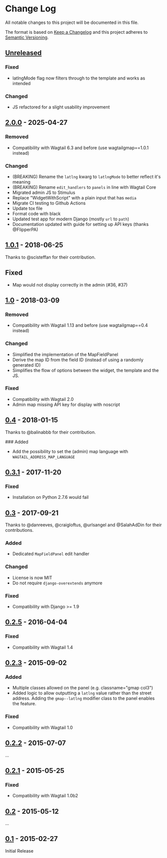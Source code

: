 # Change Log

All notable changes to this project will be documented in this file.

The format is based on [Keep a Changelog](http://keepachangelog.com/)
and this project adheres to [Semantic Versioning](http://semver.org/).

## [Unreleased]

### Fixed

-   latlngMode flag now filters through to the template and works as intended

### Changed

-   JS refactored for a slight usability improvement

## [2.0.0] - 2025-04-27

### Removed

-   Compatibility with Wagtail 6.3 and before (use wagtailgmap==1.0.1 instead)

### Changed

-   (BREAKING) Rename the `latlng` kwarg to `latlngMode` to better reflect it's meaning
-   (BREAKING) Rename `edit_handlers` to `panels` in line with Wagtail Core
-   Migrated admin JS to Stimulus
-   Replace "WidgetWithScript" with a plain input that has `media`
-   Migrate CI testing to Github Actions
-   Update tox file
-   Format code with black
-   Updated test app for modern Django (mostly `url` to `path`)
-   Documentation updated with guide for setting up API keys (thanks @FlipperPA)

## [1.0.1] - 2018-06-25

Thanks to @scisteffan for their contribution.

## Fixed

-   Map would not display correctly in the admin (#36, #37)

## [1.0] - 2018-03-09

### Removed

-   Compatibility with Wagtail 1.13 and before (use wagtailgmap==0.4 instead)

### Changed

-   Simplified the implementation of the MapFieldPanel
-   Derive the map ID from the field ID (instead of using a randomly generated ID)
-   Simplifies the flow of options between the widget, the template and the JS.

### Fixed

-   Compatibility with Wagtail 2.0
-   Admin map missing API key for display with noscript

## [0.4] - 2018-01-15

Thanks to @balinabbb for their contribution.

### Added

-   Add the possibility to set the (admin) map language with `WAGTAIL_ADDRESS_MAP_LANGUAGE`

## [0.3.1] - 2017-11-20

### Fixed

-   Installation on Python 2.7.6 would fail

## [0.3] - 2017-09-21

Thanks to @danreeves, @craigloftus, @urlsangel and @SalahAdDin for their contributions.

### Added

-   Dedicated `MapFieldPanel` edit handler

### Changed

-   License is now MIT
-   Do not require `django-overextends` anymore

### Fixed

-   Compatibility with Django >= 1.9

## [0.2.5] - 2016-04-04

### Fixed

-   Compatibility with Wagtail 1.4

## [0.2.3] - 2015-09-02

### Added

-   Multiple classes allowed on the panel (e.g. classname="gmap col3")
-   Added logic to allow outputting a `latlng` value rather than the street address. Adding the `gmap--latlng` modifier class to the panel enables the feature.

### Fixed

-   Compatibility with Wagtail 1.0

## [0.2.2] - 2015-07-07

...

## [0.2.1] - 2015-05-25

### Fixed

-   Compatibility with Wagtail 1.0b2

## [0.2] - 2015-05-12

...

## [0.1] - 2015-02-27

Initial Release

[Unreleased]: https://github.com/springload/wagtailgmaps/compare/2.0.0...HEAD
[2.0.0]: https://github.com/springload/wagtailgmaps/compare/1.0.1...2.0.0
[1.0.1]: https://github.com/springload/wagtailgmaps/compare/v1.0...v1.0.1
[1.0]: https://github.com/springload/wagtailgmaps/compare/v0.4...v1.0
[0.4]: https://github.com/springload/wagtailgmaps/compare/v0.3.1...v0.4
[0.3.1]: https://github.com/springload/wagtailgmaps/compare/v0.3...v0.3.1
[0.3]: https://github.com/springload/wagtailgmaps/compare/v0.2.5...v0.3
[0.2.5]: https://github.com/springload/wagtailgmaps/compare/v0.2.3...v0.2.5
[0.2.3]: https://github.com/springload/wagtailgmaps/compare/v0.2.2...v0.2.3
[0.2.2]: https://github.com/springload/wagtailgmaps/compare/v0.2.1...v0.2.2
[0.2.1]: https://github.com/springload/wagtailgmaps/compare/v0.2...v0.2.1
[0.2]: https://github.com/springload/wagtailgmaps/compare/v0.1...v0.2
[0.1]: https://github.com/springload/wagtailgmaps/compare/9b4372371576da8f96a52cfc225d1c5c1b3c76d1...v0.1
